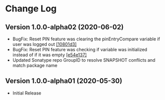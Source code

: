 # Change Log

## Version 1.0.0-alpha02 (2020-06-02)
 - BugFix: Reset PIN feature was clearing the pinEntryCompare variable if user was logged out [[10801d3]](https://github.com/05nelsonm/pin-authentication/commit/10801d3af6ce19a11b1099068fbeebfee223ae69)
 - BugFix: Reset PIN feature was checking if variable was initialized instead of if it was empty [[e54e137]](https://github.com/05nelsonm/pin-authentication/commit/e54e1370cade9c73572e8f7e5a629eb6fb6e65fb)
 - Updated Sonatype repo GroupID to resolve SNAPSHOT conflicts and match package name

## Version 1.0.0-alpha01 (2020-05-30)

 - Initial Release